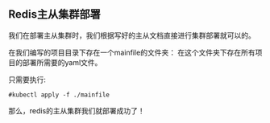 ## Redis主从集群部署

我们在部署主从集群时，我们根据写好的主从文档直接进行集群部署就可以的。


在我们编写的项目目录下存在一个mainfile的文件夹：
在这个文件夹下存在所有项目的部署所需要的yaml文件。

只需要执行:

    #kubectl apply -f ./mainfile

那么，redis的主从集群我们就部署成功了！